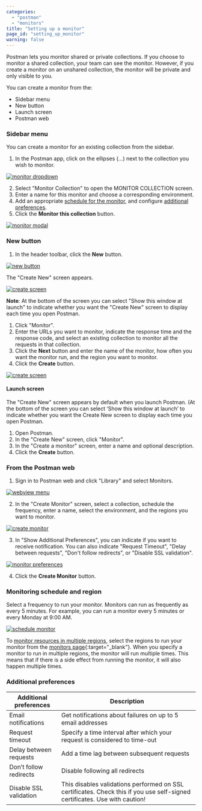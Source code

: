 ```yaml
---
categories:
  - "postman"
  - "monitors"
title: "Setting up a monitor"
page_id: "setting_up_monitor"
warning: false
---
```


Postman lets you monitor shared or private collections. If you choose to monitor a shared collection, your team can see the monitor. However, if you create a monitor on an unshared collection, the monitor will be private and only visible to you.


You can create a monitor from the:
* Sidebar menu
* New button
* Launch screen
* Postman web 
 
### Sidebar menu
You can create a monitor for an existing collection from the sidebar.
1. In the Postman app, click on the ellipses (…) next to the collection you wish to monitor. 

[![monitor dropdown](https://s3.amazonaws.com/postman-static-getpostman-com/postman-docs/monitor_sidebar2.png)](https://s3.amazonaws.com/postman-static-getpostman-com/postman-docs/monitor_sidebar2.png)

2. Select "Monitor Collection" to open the MONITOR COLLECTION screen.
3. Enter a name for this monitor and choose a corresponding environment. 
4. Add an appropriate [schedule for the monitor](/docs/postman/monitors/setting_up_monitor#monitoring-schedule), and configure [additional preferences](/docs/postman/monitors/setting_up_monitor#additional-preferences).
5. Click the **Monitor this collection** button.

[![monitor modal](https://s3.amazonaws.com/postman-static-getpostman-com/postman-docs/monitorCollectionScreen.png)](https://s3.amazonaws.com/postman-static-getpostman-com/postman-docs/monitorCollectionScreen.png)

### New button

1. In the header toolbar, click the **New** button.

[![new button](https://s3.amazonaws.com/postman-static-getpostman-com/postman-docs/HeaderToolBar.png)](https://s3.amazonaws.com/postman-static-getpostman-com/postman-docs/HeaderToolBar.png)

The "Create New" screen appears.

[![create screen](https://s3.amazonaws.com/postman-static-getpostman-com/postman-docs/create_new_screen.png)](https://s3.amazonaws.com/postman-static-getpostman-com/postman-docs/create_new_screen.png)

**Note**: At the bottom of the screen you can select "Show this window at launch" to indicate whether you want the "Create New" screen to display each time you open Postman.

1. Click "Monitor".
2. Enter the URLs you want to monitor, indicate the response time and the response code, and select an existing collection to monitor all the requests in that collection. 
3. Click the **Next** button and enter the name of the monitor, how often you want the monitor run, and the region you want to monitor.
4. Click the **Create** button.

[![create screen](https://s3.amazonaws.com/postman-static-getpostman-com/postman-docs/createMonitor_config.png)](https://s3.amazonaws.com/postman-static-getpostman-com/postman-docs/createMonitor_config.png)


#### Launch screen

The "Create New" screen appears by default when you launch Postman. (At the bottom of the screen you can select ‘Show this window at launch’ to indicate whether you want the Create New screen to display each time you open Postman.

1. Open Postman.
2. In the "Create New" screen, click "Monitor".
3. In the "Create a monitor" screen, enter a name and optional description. 
4. Click the **Create** button.


### From the Postman web

1. Sign in to Postman web and click "Library" and select Monitors.

[![webview menu](https://s3.amazonaws.com/postman-static-getpostman-com/postman-docs/Monitors_webView.png)](https://s3.amazonaws.com/postman-static-getpostman-com/postman-docs/Monitors_webView.png)

2. In the "Create Monitor" screen, select a collection, schedule the frequency, enter a name, select the environment, and the regions you want to monitor.

[![create monitor](https://s3.amazonaws.com/postman-static-getpostman-com/postman-docs/createMonitor_web.png)](https://s3.amazonaws.com/postman-static-getpostman-com/postman-docs/createMonitor_web.png)

3. In "Show Additional Preferences", you can indicate if you want to receive notification. You can also indicate "Request Timeout", "Delay between requests", "Don't follow redirects", or "Disable SSL validation".

[![monitor preferences](https://s3.amazonaws.com/postman-static-getpostman-com/postman-docs/monitor_prefs.png)](https://s3.amazonaws.com/postman-static-getpostman-com/postman-docs/monitor_prefs.png)

4. Click the **Create Monitor** button.

### Monitoring schedule and region

Select a frequency to run your monitor. Monitors can run as frequently as every 5 minutes. For example, you can run a monitor every 5 minutes or every Monday at 9:00 AM. 

[![schedule monitor](https://s3.amazonaws.com/postman-static-getpostman-com/postman-docs/monitorCheckbox.png)](https://s3.amazonaws.com/postman-static-getpostman-com/postman-docs/monitorCheckbox.png)

To [monitor resources in multiple regions](/docs/postman/monitors/intro_monitors#monitoring-resources-in-multiple-regions), select the regions to run your monitor from the [monitors page](https://monitor.getpostman.com){:target="_blank"}. When you specify a monitor to run in multiple regions, the monitor will run multiple times. This means that if there is a side effect from running the monitor, it will also happen multiple times.

### Additional preferences

| **Additional preferences** | **Description** |
| --- | --- |
| Email notifications | Get notifications about failures on up to 5 email addresses |
| Request timeout | Specify a time interval after which your request is considered to time-out |
| Delay between requests | Add a time lag between subsequent requests |
| Don’t follow redirects | Disable following all redirects |
| Disable SSL validation | This disables validations performed on SSL certificates. Check this if you use self-signed certificates. Use with caution! |
